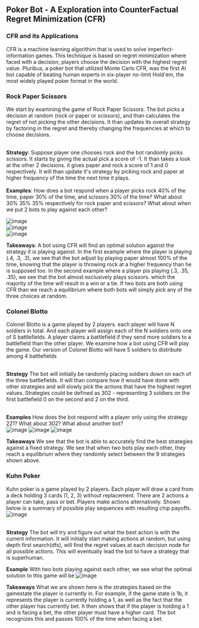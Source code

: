 ## Poker Bot - A Exploration into CounterFactual Regret Minimization (CFR)

### CFR and its Applications
CFR is a machine learning algorithim that is used to solve imperfect-information games. This technique is based on regret minimization where faced with a decision, players choose the decision with the highest regret value. Pluribus, a poker bot that utilized Monte Carlo CFR, was the first AI bot capable of beating human experts in six-player no-limit Hold'em, the most widely played poker format in the world. 

### Rock Paper Scissors
We start by examining the game of Rock Paper Scissors. The bot picks a decision at random (rock or paper or scissors), and than calculates the regret of not picking the other decisions. It than updates its overall strategy by factoring in the regret and thereby changing the frequencies at which to choose decisions. 

<br> **Strategy**: Suppose player one chooses rock and the bot randomly picks scissors. It starts by giving the actual pick a score of -1. It than takes a look at the other 2 decisions. it gives paper and rock a score of 1 and 0 respectively. It will than update it's strategy by picking rock and paper at higher frequency of the time the next time it plays.  
<br> **Examples**: How does a bot respond when a player picks rock 40% of the time, paper 30% of the time, and scissors 30% of the time? What about 30% 35% 35% respectively for rock paper and scissors? What about when we put 2 bots to play against each other?

![image](https://user-images.githubusercontent.com/61204939/187297927-b14130e5-88f3-4cff-84c1-812c70a31cb3.png) <br>
![image](https://user-images.githubusercontent.com/61204939/187298515-39b72e4e-3e83-4b44-a862-f0919e647fbb.png) <br>
![image](https://user-images.githubusercontent.com/61204939/187298976-222a1b10-9c03-43a4-b2f5-b498fce1a54c.png) <br>

**Takeaways**: A bot using CFR will find an optimal solution against the strategy it is playing against. In the first example where the player is playing (.4, .3, .3), we see that the bot adjust by playing paper almost 100% of the time, knowing that the player is throwing rock at a higher frequency than he is supposed too. In the second example where a player pis playing (.3, .35, .35), we see that the bot almost exclusively plays scissors. which the majority of the time will result in a win or a tie. If two bots are both using CFR than we reach a equilibrium where both bots will simply pick any of the three choices at random.

### Colonel Blotto
Colonel Blotto is a game played by 2 players. each player will have N soldiers in total. And each player will assign each of the N soldiers onto one of S battlefields. A player claims a battlefield if they send more soldiers to a battlefield than the other player. We examine how a bot using CFR will play the game. Our version of Colonel Blotto will have 5 soldiers to distribute among 4 battlefields

<br> **Strategy** The bot will initially be randomly placing soldiers down on each of the three battlefields. It will than compare how it would have done with other strategies and will slowly pick the actions that have the highest regret values. Strategies could be defined as 302 - representing 3 soldiers on the first battlefield 0 on the second and 2 on the third. 

<br> **Examples** How does the bot respond with a player only using the strategy 221? What about 302? What about another bot? <br>
![image](https://user-images.githubusercontent.com/61204939/187317514-63c7def0-376a-4c35-82ec-ebec66b1e8df.png)
![image](https://user-images.githubusercontent.com/61204939/187317533-5ad48b27-d94e-46e8-856e-ad357f80ccff.png)
![image](https://user-images.githubusercontent.com/61204939/187317818-188d55b0-6e29-4a02-853d-9eaa0d4860dd.png)

**Takeaways** We see that the bot is able to accurately find the best strategies against a fixed strategy. We see that when two bots play each other, they reach a equilibrium where they randomly select between the 9 strategies shown above.  



### Kuhn Poker
Kuhn poker is a game played by 2 players. Each player will draw a card from a deck holding 3 cards (1, 2, 3) without replacement. There are 2 actions a player can take, pass or bet. Players make actions alternatively. Shown below is a summary of possible play sequences with resulting chip payoffs. <br>
![image](https://user-images.githubusercontent.com/61204939/187319092-454ba419-3c7e-40e3-9159-d43620b48b01.png)

<br> **Strategy** The bot will try and figure out what the best action is with the current information. It will initially start making actions at random, but using depth first search(dfs), will find the regret values at each decision node for all possible actions. This will eventually lead the bot to have a strategy that is superhuman. 

**Example** With two bots playing against each other, we see what the optimal solution to this game will be
![image](https://user-images.githubusercontent.com/61204939/187321937-f5c22dbd-fcd9-4f8a-b764-808323f57633.png)


**Takeaways** What we are shown here is the strategies based on the gamestate the player is currently in. For example, if the game state is 1b, it represents the player is currently holding a 1, as well as the fact that the other player has currently bet. It then shows that if the player is holding a 1 and is facing a bet, the other player must have a higher card. The bot recognizes this and passes 100% of the time when facing a bet.  











